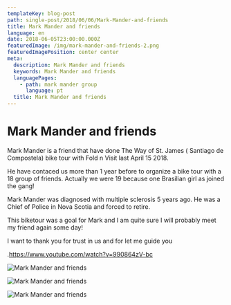 ```yaml
---
templateKey: blog-post
path: single-post/2018/06/06/Mark-Mander-and-friends
title: Mark Mander and friends
language: en
date: 2018-06-05T23:00:00.000Z
featuredImage: /img/mark-mander-and-friends-2.png
featuredImagePosition: center center
meta:
  description: Mark Mander and friends
  keywords: Mark Mander and friends
  languagePages:
    - path: mark mander group
      language: pt
  title: Mark Mander and friends
---
```

# **Mark Mander and friends**

Mark Mander is a friend that have done The Way of St. James ( Santiago de Compostela) bike tour with Fold n Visit last April 15 2018.

He have contaced us more than 1 year before to organize a bike tour with a 18 group of friends. Actually we were 19 because one Brasilian girl as joined the gang!

Mark Mander was diagnosed with multiple sclerosis 5 years ago. He was a Chief  of Police in Nova Scotia and forced to retire.

This biketour was a goal for Mark and I am quite sure I will  probably meet my friend again some day!

I want to thank you for trust in us and for let me guide you

.<https://www.youtube.com/watch?v=990864zV-bc>

![Mark Mander and friends](/img/mark-mander-and-friends-3.png "Mark Mander and friends")

![Mark Mander and friends](/img/mark-mander-and-friends.png "Mark Mander and friends")

![Mark Mander and friends](/img/mark-mander-and-friends-2.png "Mark Mander and friends")
